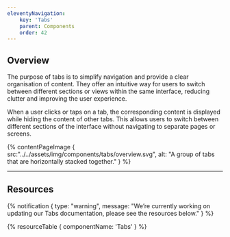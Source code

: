 ```yaml
---
eleventyNavigation:
    key: 'Tabs'
    parent: Components
    order: 42
---
```


## Overview
The purpose of tabs is to simplify navigation and provide a clear organisation of content. They offer an intuitive way for users to switch between different sections or views within the same interface, reducing clutter and improving the user experience.

When a user clicks or taps on a tab, the corresponding content is displayed while hiding the content of other tabs. This allows users to switch between different sections of the interface without navigating to separate pages or screens.

{% contentPageImage {
    src:"../../assets/img/components/tabs/overview.svg",
    alt: "A group of tabs that are horizontally stacked together."
} %}

---

## Resources

{% notification {
  type: "warning",
  message: "We’re currently working on updating our Tabs documentation, please see the resources below."
} %}

{% resourceTable {
    componentName: 'Tabs'
} %}
